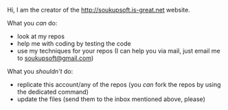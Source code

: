 Hi, I am the creator of the http://soukupsoft.is-great.net website.

What you *can* do:
- look at my repos
- help me with coding by testing the code
- use my techniques for your repos (I can help you via mail, just email me to soukupsoft@gmail.com)

What you *shouldn't* do:
- replicate this account/any of the repos (you *can* fork the repos by using the dedicated command)
- update the files (send them to the inbox mentioned above, please)

